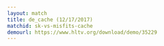 ```yaml
---
layout: match
title: de_cache (12/17/2017)
matchid: sk-vs-misfits-cache
demourl: https://www.hltv.org/download/demo/35229
---
```

